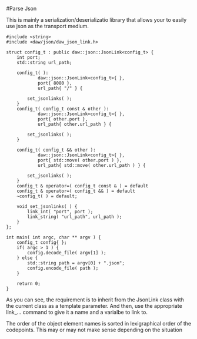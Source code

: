 #Parse Json

This is mainly a serialization/deserializatio library that allows your to easily use json as the transport medium.

```
#include <string>
#include <daw/json/daw_json_link.h>

struct config_t : public daw::json::JsonLink<config_t> {
	int port;
	std::string url_path;

	config_t( ):
			daw::json::JsonLink<config_t>{ },
			port{ 8080 },
			url_path{ "/" } {

		set_jsonlinks( );
	}
	config_t( config_t const & other ):
			daw::json::JsonLink<config_t>{ },
			port{ other.port },
			url_path{ other.url_path } {

		set_jsonlinks( );
	}
	
	config_t( config_t && other ):
			daw::json::JsonLink<config_t>{ },
			port{ std::move( other.port ) },
			url_path{ std::move( other.url_path ) } {

		set_jsonlinks( );
	}
	config_t & operator=( config_t const & ) = default
	config_t & operator=( config_t && ) = default
	~config_t( ) = default;
	
	void set_jsonlinks( ) {
		link_int( "port", port );
		link_string( "url_path", url_path );
	}
};

int main( int argc, char ** argv ) {
	config_t config{ };
	if( argc > 1 ) {
		config.decode_file( argv[1] );
	} else {
		std::string path = argv[0] + ".json";
		config.encode_file( path );
	}

	return 0;
}

```

As you can see, the requirement is to inherit from the JsonLink class with the current class as a template parameter.  And then, use the appropriate link_... command to give it a name and a varialbe to link to.


The order of the object element names is sorted in lexigraphical order of the codepoints.  This may or may not make sense depending on the situation 
